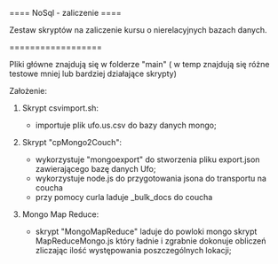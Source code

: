 
====  NoSql - zaliczenie  ====
  

Zestaw skryptów na zaliczenie kursu o nierelacyjnych bazach danych.


==================

Pliki główne znajdują się w folderze "main" ( w temp znajdują się różne testowe mniej lub bardziej działające skrypty)

Założenie:

1. Skrypt csvimport.sh:
    * importuje plik ufo.us.csv do bazy danych mongo;

2. Skrypt "cpMongo2Couch":
    * wykorzystuje "mongoexport" do stworzenia pliku export.json zawierającego bazę danych Ufo;
    * wykorzystuje node.js do przygotowania jsona do transportu na coucha
    * przy pomocy curla laduje _bulk_docs do coucha

3. Mongo Map Reduce:
    * skrypt "MongoMapReduce" laduje do powloki mongo skrypt MapReduceMongo.js który ładnie i zgrabnie dokonuje obliczeń zliczając ilość występowania poszczególnych lokacji;
